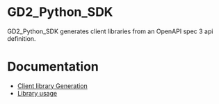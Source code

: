 # GD2_Python_SDK

GD2_Python_SDK generates client libraries from an OpenAPI spec 3 api definition. 

# Documentation
  * [Client library Generation](https://github.com/sidharthanup/GD2_Python_SDK/blob/master/docs/client_library_generation.md)
  * [Library usage](https://github.com/sidharthanup/GD2_Python_SDK/blob/master/docs/library_usage.md)
  
